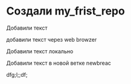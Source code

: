 # Создали my_frist_repo

Добавили текст

добавили текст через web browzer

Добавили текст локально

Добавили текст в новой ветке newbreac

dfg;l;;df;
